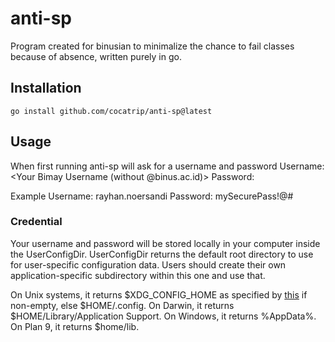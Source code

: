 # anti-sp
Program created for binusian to minimalize the chance to fail classes because of
absence, written purely in go.

## Installation
    go install github.com/cocatrip/anti-sp@latest

## Usage
When first running anti-sp will ask for a username and password
    Username: <Your Bimay Username (without @binus.ac.id)>
    Password: <Your Bimay Password>

Example
    Username: rayhan.noersandi
    Password: mySecurePass!@#

### Credential
Your username and password will be stored locally in your computer inside the UserConfigDir. UserConfigDir returns the default root directory to use for user-specific configuration data.
Users should create their own application-specific subdirectory within this one and use that.

On Unix systems, it returns $XDG_CONFIG_HOME as specified by [this](https://specifications.freedesktop.org/basedir-spec/basedir-spec-latest.html) if non-empty, else $HOME/.config. On Darwin, it returns $HOME/Library/Application Support. On Windows, it returns %AppData%. On Plan 9, it returns $home/lib.



